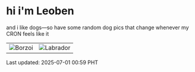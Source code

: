 # hi i'm Leoben

and i like dogs—so have some random dog pics that change whenever my CRON feels like it

|  |  |
|--------|----------|
| ![Borzoi](https://random-dog-vercel.vercel.app/api/random-borzoi?v=1751302771) | ![Labrador](https://random-dog-vercel.vercel.app/api/random-labrador?v=1751302771) |

Last updated: 2025-07-01 00:59 PHT
